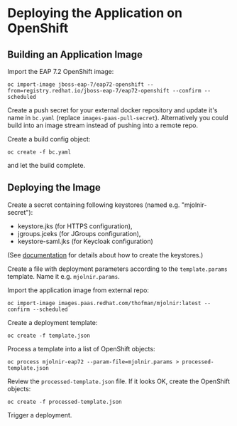 # Deploying the Application on OpenShift

## Building an Application Image

Import the EAP 7.2 OpenShift image:

```shell script
oc import-image jboss-eap-7/eap72-openshift --from=registry.redhat.io/jboss-eap-7/eap72-openshift --confirm --scheduled
```

Create a push secret for your external docker repository and update it's name in `bc.yaml`
(replace `images-paas-pull-secret`). Alternatively you could build into an image stream instead of pushing
into a remote repo.

Create a build config object:

```shell script
oc create -f bc.yaml
```

and let the build complete.

## Deploying the Image

Create a secret containing following keystores (named e.g. "mjolnir-secret"):

* keystore.jks (for HTTPS configuration),
* jgroups.jceks (for JGroups configuration),
* keystore-saml.jks (for Keycloak configuration)

(See [documentation](https://access.redhat.com/documentation/en-us/red_hat_single_sign-on_continuous_delivery/2/html/red_hat_single_sign-on_for_openshift/get_started#deploy_binary_build_of_eap_6_4_7_0_jsp_service_invocation_application_that_authenticates_using_red_hat_single_sign_on)
for details about how to create the keystores.)
 
Create a file with deployment parameters according to the `template.params` template. Name it e.g. `mjolnir.params`.

Import the application image from external repo:

```shell script
oc import-image images.paas.redhat.com/thofman/mjolnir:latest --confirm --scheduled
```

Create a deployment template:

```shell script
oc create -f template.json
```

Process a template into a list of OpenShift objects:

```shell script
oc process mjolnir-eap72 --param-file=mjolnir.params > processed-template.json
```

Review the `processed-template.json` file. If it looks OK, create the OpenShift objects:

```shell script
oc create -f processed-template.json
```

Trigger a deployment.
